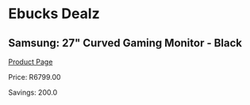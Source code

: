 
# Ebucks Dealz
## Samsung: 27" Curved Gaming Monitor - Black
[Product Page](https://www.ebucks.com/web/shop/productSelected.do?prodId=1094805707&catId=247215498)

Price: R6799.00

Savings: 200.0


	